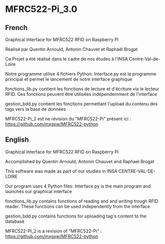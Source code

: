 # MFRC522-Pi_3.0
## French

Graphical Interface for MFRC522 RFID on Raspberry Pi

Réalisé par Quentin Arnould, Antonin Chauvet et Raphaël Brogat

Ce Projet a été réalisé dans le cadre de nos études à l'INSA Centre-Val-de-Loire

Notre programme utilise 4 fichiers Python:
  Interface.py est le programme principal et permet le lancement de notre interface graphique

  fonctions_lib.py contient les fonctions de lecture et d'écriture via le lecteur RFID. Ces fonctions peuvent être utilisées indépendemment de l'interface

  gestion_bdd.py contient les fonctions permettant l'upload du contenu des tags vers la base de données
  
  MFRC522-Pi_2 est ne révision du "MFRC522-Pi" présent ici : https://github.com/mxgxw/MFRC522-python
  
 
  ## English

Graphical Interface for MFRC522 RFID on Raspberry Pi

Accomplished by Quentin Arnould, Antonin Chauvet and Raphael Brogat

This software was made as part of our studies in INSA CENTRE-VAL-DE-LOIRE

Our program uses 4 Python files:
  Interface.py is the main program and launches our graphical interface

  fonctions_lib.py contains functions of reading and and writing trough RFID reader. These functions can be used independently from the interface

  gestion_bdd.py contains functions for uploading tag's content to the database
   
  MFRC522-PI_2 is a revision of "MFRC522-Pi" : https://github.com/mxgxw/MFRC522-python
